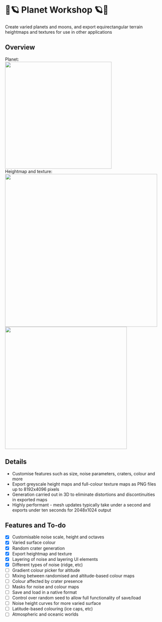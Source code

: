 # :stars::ringed_planet: Planet Workshop :ringed_planet::stars:
Create varied planets and moons, and export equirectangular terrain heightmaps and textures for use in other applications

## Overview
Planet:<br>
<img src="https://github.com/carlpilot/Planet-Workshop/blob/main/Assets/plateau%20world.png" width=350><br>
Heightmap and texture:<br>
<img src="https://github.com/carlpilot/Planet-Workshop/blob/main/Assets/plateau%20world_height.png" width=500>
<img src="https://github.com/carlpilot/Planet-Workshop/blob/main/Assets/plateau%20world_texture.png" width=400>

## Details
- Customise features such as size, noise parameters, craters, colour and more
- Export greyscale height maps and full-colour texture maps as PNG files up to 8192x4096 pixels
- Generation carried out in 3D to eliminate distortions and discontinuities in exported maps
- Highly performant - mesh updates typically take under a second and exports under ten seconds for 2048x1024 output

## Features and To-do
- [x] Customisable noise scale, height and octaves
- [x] Varied surface colour
- [x] Random crater generation
- [x] Export heightmap and texture
- [x] Layering of noise and layering UI elements
- [x] Different types of noise (ridge, etc)
- [ ] Gradient colour picker for altitude
- [ ] Mixing between randomised and altitude-based colour maps
- [ ] Colour affected by crater presence
- [ ] Masks for noise and colour maps
- [ ] Save and load in a native format
- [ ] Control over random seed to allow full functionality of save/load
- [ ] Noise height curves for more varied surface
- [ ] Latitude-based colouring (ice caps, etc)
- [ ] Atmospheric and oceanic worlds
